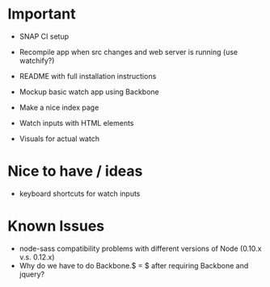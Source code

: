 # Important

- SNAP CI setup
- Recompile app when src changes and web server is running (use watchify?)
- README with full installation instructions

- Mockup basic watch app using Backbone

- Make a nice index page
- Watch inputs with HTML elements
- Visuals for actual watch

# Nice to have / ideas
- keyboard shortcuts for watch inputs

# Known Issues
- node-sass compatibility problems with different versions of Node (0.10.x v.s. 0.12.x)
- Why do we have to do Backbone.$ = $ after requiring Backbone and jquery?
